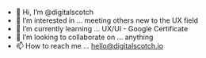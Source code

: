 - 👋 Hi, I’m @digitalscotch
- 👀 I’m interested in ... meeting others new to the UX field
- 🌱 I’m currently learning ... UX/UI - Google Certificate
- 💞️ I’m looking to collaborate on ... anything
- 📫 How to reach me ... hello@digitalscotch.io

<!---
digitalscotch/digitalscotch is a ✨ special ✨ repository because its `README.md` (this file) appears on your GitHub profile.
You can click the Preview link to take a look at your changes.
--->

